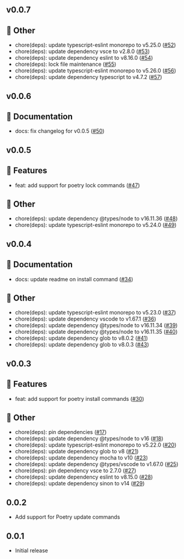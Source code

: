 ## v0.0.7

## 💬 Other

- chore(deps): update typescript-eslint monorepo to v5.25.0 ([#52](https://github.com/zeshuaro/vscode-poetry/pull/52))
- chore(deps): update dependency vsce to v2.8.0 ([#53](https://github.com/zeshuaro/vscode-poetry/pull/53))
- chore(deps): update dependency eslint to v8.16.0 ([#54](https://github.com/zeshuaro/vscode-poetry/pull/54))
- chore(deps): lock file maintenance ([#55](https://github.com/zeshuaro/vscode-poetry/pull/55))
- chore(deps): update typescript-eslint monorepo to v5.26.0 ([#56](https://github.com/zeshuaro/vscode-poetry/pull/56))
- chore(deps): update dependency typescript to v4.7.2 ([#57](https://github.com/zeshuaro/vscode-poetry/pull/57))

## v0.0.6

## 📄 Documentation

- docs: fix changelog for v0.0.5 ([#50](https://github.com/zeshuaro/vscode-poetry/pull/50))

## v0.0.5

## 🚀 Features

- feat: add support for poetry lock commands ([#47](https://github.com/zeshuaro/vscode-poetry/pull/47))

## 💬 Other

- chore(deps): update dependency @types/node to v16.11.36 ([#48](https://github.com/zeshuaro/vscode-poetry/pull/48))
- chore(deps): update typescript-eslint monorepo to v5.24.0 ([#49](https://github.com/zeshuaro/vscode-poetry/pull/49))
 
## v0.0.4

## 📄 Documentation

- docs: update readme on install command ([#34](https://github.com/zeshuaro/vscode-poetry/pull/34))

## 💬 Other

- chore(deps): update typescript-eslint monorepo to v5.23.0 ([#37](https://github.com/zeshuaro/vscode-poetry/pull/37))
- chore(deps): update dependency vscode to v1.67.1 ([#36](https://github.com/zeshuaro/vscode-poetry/pull/36))
- chore(deps): update dependency @types/node to v16.11.34 ([#39](https://github.com/zeshuaro/vscode-poetry/pull/39))
- chore(deps): update dependency @types/node to v16.11.35 ([#40](https://github.com/zeshuaro/vscode-poetry/pull/40))
- chore(deps): update dependency glob to v8.0.2 ([#41](https://github.com/zeshuaro/vscode-poetry/pull/41))
- chore(deps): update dependency glob to v8.0.3 ([#43](https://github.com/zeshuaro/vscode-poetry/pull/43))

## v0.0.3

## 🚀 Features

- feat: add support for poetry install commands ([#30](https://github.com/zeshuaro/vscode-poetry/pull/30))

## 💬 Other

- chore(deps): pin dependencies ([#17](https://github.com/zeshuaro/vscode-poetry/pull/17))
- chore(deps): update dependency @types/node to v16 ([#18](https://github.com/zeshuaro/vscode-poetry/pull/18))
- chore(deps): update typescript-eslint monorepo to v5.22.0 ([#20](https://github.com/zeshuaro/vscode-poetry/pull/20))
- chore(deps): update dependency glob to v8 ([#21](https://github.com/zeshuaro/vscode-poetry/pull/21))
- chore(deps): update dependency mocha to v10 ([#23](https://github.com/zeshuaro/vscode-poetry/pull/23))
- chore(deps): update dependency @types/vscode to v1.67.0 ([#25](https://github.com/zeshuaro/vscode-poetry/pull/25))
- chore(deps): pin dependency vsce to 2.7.0 ([#27](https://github.com/zeshuaro/vscode-poetry/pull/27))
- chore(deps): update dependency eslint to v8.15.0 ([#28](https://github.com/zeshuaro/vscode-poetry/pull/28))
- chore(deps): update dependency sinon to v14 ([#29](https://github.com/zeshuaro/vscode-poetry/pull/29))

## 0.0.2

- Add support for Poetry update commands

## 0.0.1

- Initial release
